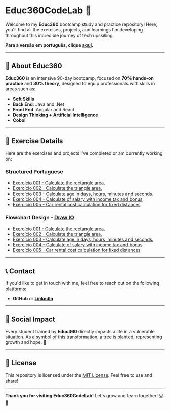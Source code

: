 # Educ360CodeLab 🚀

Welcome to my **Educ360** bootcamp study and practice repository! Here, you'll find all the exercises, projects, and learnings I'm developing throughout this incredible journey of tech upskilling.

**Para a versão em português, clique [aqui](https://github.com/fmarqueseti/Educ360CodeLab/blob/main/README_BR.md).**

---

## 📝 **About Educ360**
**Educ360** is an intensive 90-day bootcamp, focused on **70% hands-on practice** and **30% theory**, designed to equip professionals with skills in areas such as:
- **Soft Skills**
- **Back End**: Java and .Net
- **Front End**: Angular and React
- **Design Thinking + Artificial Intelligence**
- **Cobol**

---

## 📂 **Exercise Details**
Here are the exercises and projects I've completed or am currently working on:

### Structured Portuguese
- [Exercício 001 - Calculate the rectangle area.](https://github.com/fmarqueseti/Educ360CodeLab/blob/main/por/exerc001.por)
- [Exercício 002 - Calculate the triangle area.](https://github.com/fmarqueseti/Educ360CodeLab/blob/main/por/exerc002.por)
- [Exercício 003 - Calculate age in days, hours, minutes and seconds.](https://github.com/fmarqueseti/Educ360CodeLab/blob/main/por/exerc003.por)
- [Exercício 004 - Calculate of salary with income tax and bonus](https://github.com/fmarqueseti/Educ360CodeLab/blob/main/por/exerc004.por)
- [Exercício 005 - Car rental cost calculation for fixed distances](https://github.com/fmarqueseti/Educ360CodeLab/blob/main/por/exerc005.por)

### Flowchart Design - [Draw IO](https://app.diagrams.net/)
- [Exercício 001 - Calculate the rectangle area.](https://github.com/fmarqueseti/Educ360CodeLab/blob/main/dia/exerc001.drawio)
- [Exercício 002 - Calculate the triangle area.](https://github.com/fmarqueseti/Educ360CodeLab/blob/main/dia/exerc002.drawio)
- [Exercício 003 - Calculate age in days, hours, minutes and seconds.](https://github.com/fmarqueseti/Educ360CodeLab/blob/main/dia/exerc003.drawio)
- [Exercício 004 - Calculate of salary with income tax and bonus](https://github.com/fmarqueseti/Educ360CodeLab/blob/main/dia/exerc004.drawio)
- [Exercício 005 - Car rental cost calculation for fixed distances](https://github.com/fmarqueseti/Educ360CodeLab/blob/main/dia/exerc005.drawio)

---

## 📞 **Contact**
If you'd like to get in touch with me, feel free to reach out on the following platforms:

- **GitHub** or [**LinkedIn**](https://www.linkedin.com/in/fmrqs/)

---

## 🌱 **Social Impact**
Every student trained by **Educ360** directly impacts a life in a vulnerable situation. As a symbol of this transformation, a tree is planted, representing growth and hope. 🌳

---

## 📜 **License**
This repository is licensed under the [MIT License](/LICENSE). Feel free to use and share!

---

**Thank you for visiting Educ360CodeLab!** Let's grow and learn together! 💻🚀